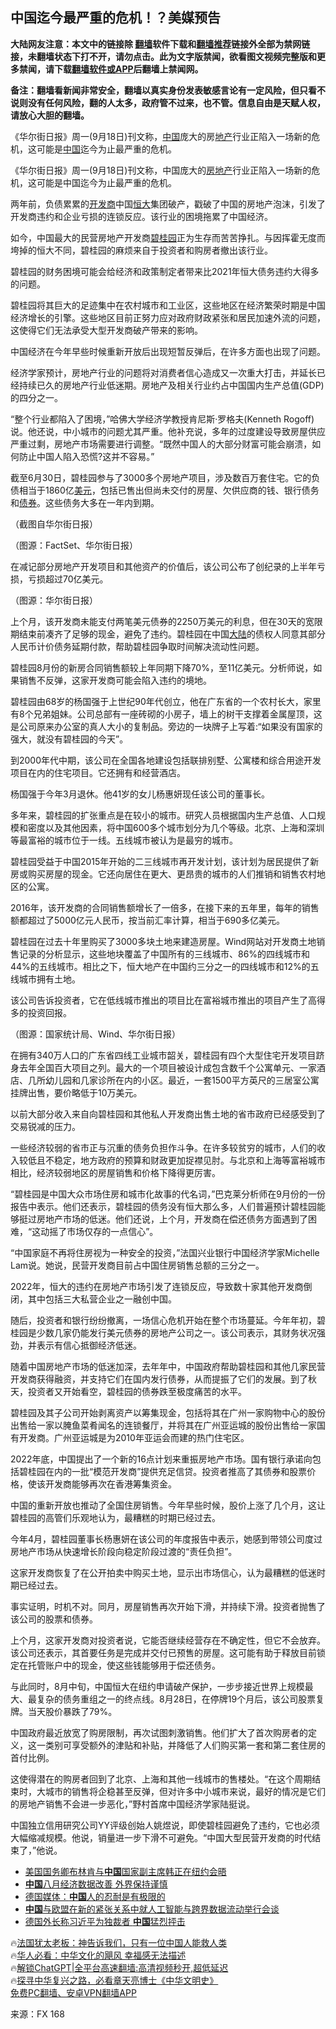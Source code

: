  <!-- 面包屑导航 --> <h2>中国迄今最严重的危机！？美媒预告</h2> <p class="notice"><b>大陆网友注意：本文中的链接除 <a href="https://github.com/bannedbook/fanqiang" >翻墙</a>软件下载和<a href="https://github.com/killgcd/justmysocks/blob/master/README.md">翻墙推荐</a>链接外全部为禁网链接，未翻墙状态下打不开，请勿点击。此为文字版禁闻，欲看图文视频完整版和更多禁闻，请下载<a href="https://github.com/bannedbook/fanqiang">翻墙软件或APP</a>后翻墙上禁闻网。</p><p>备注：翻墙看新闻非常安全，翻墙以真实身份发表敏感言论有一定风险，但只看不说则没有任何风险，翻的人太多，政府管不过来，也不管。信息自由是天赋人权，请放心大胆的翻墙。</b></p>  <div class="entry"> <p id="summary">《华尔街日报》周一(9月18日)刊文称，<span class='wp_keywordlink_affiliate'><a href="https://www.bannedbook.org/" title="中国" target="_blank">中国</a></span>庞大的房<a href="https://www.bannedbook.org/bnews/tag/%e5%9c%b0%e4%ba%a7/" class="st_tag internal_tag" rel="tag" title="标签 地产 下的日志">地产</a>行业正陷入一场新的危机，这可能是<a href="https://www.bannedbook.org/bnews/tag/%E4%B8%AD%E5%9B%BD/" class="st_tag internal_tag" rel="tag" title="标签 中国 下的日志">中国</a>迄今为止最严重的危机。</p> <p>《华尔街日报》周一(9月18日)刊文称，中国庞大的<a href="https://www.bannedbook.org/bnews/tag/%e6%88%bf%e5%9c%b0%e4%ba%a7/" class="st_tag internal_tag" rel="tag" title="标签 房地产 下的日志">房地产</a>行业正陷入一场新的危机，这可能是中国迄今为止最严重的危机。</p> <p>两年前，负债累累的<a href="https://www.bannedbook.org/bnews/tag/%e5%bc%80%e5%8f%91%e5%95%86/" class="st_tag internal_tag" rel="tag" title="标签 开发商 下的日志">开发商</a>中国<a href="https://www.bannedbook.org/bnews/tag/%E6%81%92%E5%A4%A7/" class="st_tag internal_tag" rel="tag" title="标签 恒大 下的日志">恒大</a>集团破产，戳破了中国的房地产泡沫，引发了开发商违约和企业亏损的连锁反应。该行业的困境拖累了中国经济。</p> <p>如今，中国最大的民营房地产开发商<a href="https://www.bannedbook.org/bnews/tag/%E7%A2%A7%E6%A1%82%E5%9B%AD/" class="st_tag internal_tag" rel="tag" title="标签 碧桂园 下的日志">碧桂园</a>正为生存而苦苦挣扎。与因挥霍无度而垮掉的恒大不同，碧桂园的麻烦来自于投资者和购房者撤出该行业。</p> <p>碧桂园的财务困境可能会给经济和政策制定者带来比2021年恒大债务违约大得多的问题。</p> <p>碧桂园将其巨大的足迹集中在农村城市和工业区，这些地区在经济繁荣时期是中国经济增长的引擎。这些地区目前正努力应对政府财政紧张和居民加速外流的问题，这使得它们无法承受大型开发商破产带来的影响。</p> <p>中国经济在今年早些时候重新开放后出现短暂反弹后，在许多方面也出现了问题。</p> <p>经济学家预计，房地产行业的问题将对消费者信心造成又一次重大打击，并延长已经持续已久的房地产行业低迷期。房地产及相关行业约占中国国内生产总值(GDP)的四分之一。</p> <p>“整个行业都陷入了困境，”哈佛大学经济学教授肯尼斯·罗格夫(Kenneth Rogoff)说。他还说，中小城市的问题尤其严重。他补充说，多年的过度建设导致房屋供应严重过剩，房地产市场需要进行调整。“既然中国人的大部分财富可能会崩溃，如何防止中国人陷入恐慌?这并不容易。”</p> <p>截至6月30日，碧桂园参与了3000多个房地产项目，涉及数百万套住宅。它的负债相当于1860亿<a href="https://www.bannedbook.org/bnews/tag/%e7%be%8e%e5%85%83/" class="st_tag internal_tag" rel="tag" title="标签 美元 下的日志">美元</a>，包括已售出但尚未交付的房屋、欠供应商的钱、银行债务和<a href="https://www.bannedbook.org/bnews/tag/%E5%80%BA%E5%88%B8/" class="st_tag internal_tag" rel="tag" title="标签 债券 下的日志">债券</a>。这些债务大多在一年内到期。</p> <p>（截图自华尔街日报）</p> <p>（图源：FactSet、华尔街日报）</p> <p>在减记部分房地产开发项目和其他资产的价值后，该公司公布了创纪录的上半年亏损，亏损超过70亿美元。</p> <p>（图源：华尔街日报）</p> <p>上个月，该开发商未能支付两笔美元债券的2250万美元的利息，但在30天的宽限期结束前凑齐了足够的现金，避免了违约。碧桂园在中国<span class='wp_keywordlink_affiliate'><a href="https://www.bannedbook.org/" title="大陆" target="_blank">大陆</a></span>的债权人同意其部分人民币计价债务延期付款，帮助碧桂园争取时间解决流动性问题。</p> <p>碧桂园8月份的新房合同销售额较上年同期下降70%，至11亿美元。分析师说，如果销售不反弹，这家开发商可能会陷入违约的境地。</p> <p>碧桂园由68岁的杨国强于上世纪90年代创立，他在广东省的一个农村长大，家里有8个兄弟姐妹。公司总部有一座砖砌的小房子，墙上的树干支撑着金属屋顶，这是公司原来办公室的真人大小的复制品。旁边的一块牌子上写着:“如果没有国家的强大，就没有碧桂园的今天”。</p> <p>到2000年代中期，该公司在全国各地建设包括联排别墅、公寓楼和综合用途开发项目在内的住宅项目。它还拥有和经营酒店。</p> <p>杨国强于今年3月退休。他41岁的女儿杨惠妍现任该公司的董事长。</p> <p>多年来，碧桂园的扩张重点是在较小的城市。研究人员根据国内生产总值、人口规模和密度以及其他因素，将中国600多个城市划分为几个等级。北京、上海和深圳等最富裕的城市位于一线。五线城市被认为是最穷的城市。</p> <p>碧桂园受益于中国2015年开始的二三线城市再开发计划，该计划为居民提供了新房或购买房屋的现金。它还向居住在更大、更昂贵的城市的人们推销和销售农村地区的公寓。</p> <p>2016年，该开发商的合同销售额增长了一倍多，在接下来的五年里，每年的销售额都超过了5000亿元人民币，按当前汇率计算，相当于690多亿美元。</p>  <p>碧桂园在过去十年里购买了3000多块土地来建造房屋。Wind网站对开发商土地销售记录的分析显示，这些地块覆盖了中国所有的三线城市、86%的四线城市和44%的五线城市。相比之下，恒大地产在中国约三分之一的四线城市和12%的五线城市拥有土地。</p> <p>该公司告诉投资者，它在低线城市推出的项目比在富裕城市推出的项目产生了高得多的投资回报。</p> <p>（图源：国家统计局、Wind、华尔街日报）</p> <p>在拥有340万人口的广东省四线工业城市韶关，碧桂园有四个大型住宅开发项目跻身去年全国百大项目之列。最大的一个项目被设计成包含数千个公寓单元、一家酒店、几所幼儿园和几家诊所在内的小区。最近，一套1500平方英尺的三居室公寓挂牌出售，要价略低于10万美元。</p> <p>以前大部分收入来自向碧桂园和其他私人开发商出售土地的省市政府已经感受到了交易锐减的压力。</p> <p>一些经济较弱的省市正与沉重的债务负担作斗争。在许多较贫穷的城市，人们的收入较低且不稳定，地方政府的预算和财政更加捉襟见肘。与北京和上海等富裕城市相比，经济较弱地区的房屋销售和价格下降得更厉害。</p> <p>“碧桂园是中国大众市场住房和城市化故事的代名词，”巴克莱分析师在9月份的一份报告中表示。他们还表示，碧桂园的债务没有恒大那么多，人们普遍预计碧桂园能够挺过房地产市场的低迷。他们还说，上个月，开发商在偿还债务方面遇到了困难，“这动摇了市场仅存的一点信心”。</p> <p>“中国家庭不再将住房视为一种安全的投资，”法国兴业银行中国经济学家Michelle Lam说。她说，民营开发商目前占中国住房销售总额的三分之一。</p> <p>2022年，恒大的违约在房地产市场引发了连锁反应，导致数十家其他开发商倒闭，其中包括三大私营企业之一融创中国。</p> <p>随后，投资者和银行纷纷撤离，一场信心危机开始在整个市场蔓延。今年年初，碧桂园是少数几家仍能发行美元债券的房地产公司之一。该公司表示，其财务状况强劲，并表示有信心抵御经济低迷。</p> <p>随着中国房地产市场的低迷加深，去年年中，中国政府帮助碧桂园和其他几家民营开发商获得融资，并支持它们在国内发行债券，从而提振了它们的发展。到了秋天，投资者又开始看空，碧桂园的债券跌至极度痛苦的水平。</p>  <p>碧桂园及其子公司开始剥离资产以筹集现金，包括将其在广州一家购物中心的股份出售给一家以腌鱼菜肴闻名的连锁餐厅，并将其在广州亚运城的股份出售给一家国有开发商。广州亚运城是为2010年亚运会而建的热门住宅区。</p> <p>2022年底，中国提出了一个新的16点计划来重振房地产市场。国有银行承诺向包括碧桂园在内的一批“模范开发商”提供充足信贷。投资者推高了其债券和股票价格，使该开发商能够再次在香港筹集资金。</p> <p>中国的重新开放也推动了全国住房销售。今年早些时候，股价上涨了几个月，这让碧桂园的高管们乐观地认为，最糟糕的时期已经过去。</p> <p>今年4月，碧桂园董事长杨惠妍在该公司的年度报告中表示，她感到带领公司度过房地产市场从快速增长阶段向稳定阶段过渡的“责任负担”。</p> <p>这家开发商恢复了在公开拍卖中购买土地，显示出市场信心，认为最糟糕的低迷时期已经过去。</p> <p>事实证明，时机不对。同月，房屋销售再次开始下滑，并持续下滑。投资者抛售了该公司的股票和债券。</p> <p>上个月，这家开发商对投资者说，它能否继续经营存在不确定性，但它不会放弃。该公司还表示，其首要任务是完成并交付已预售的房屋。这可能有助于释放目前锁定在托管账户中的现金，使这些钱能够用于偿还债务。</p> <p>与此同时，8月中旬，中国恒大在纽约申请破产保护，一步步接近世界上规模最大、最复杂的债务重组之一的终点线。8月28日，在停牌19个月后，该公司股票复牌。当天股价暴跌了79%。</p> <p>中国政府最近放宽了购房限制，再次试图刺激销售。他们扩大了首次购房者的定义，这一类别可享受额外的津贴和补贴，并降低了人们购买第一套和第二套住房的首付比例。</p> <p>这使得潜在的购房者回到了北京、上海和其他一线城市的售楼处。“在这个周期结束时，大城市的销售将企稳甚至反弹，但对许多中小城市来说，最好的情况是它们的房地产销售不会进一步恶化，”野村首席中国经济学家陆挺说。</p> <p>中国独立信用研究公司YY评级创始人姚煜说，即使碧桂园避免了违约，它也必须大幅缩减规模。他说，销量进一步下滑不可避免。“中国大型民营开发商的时代结束了，”他说。</p>  <!--<div id="taboola-mid-1"></div>--><ul class='op-related-articles' title='相关阅读'> <li><a href='https://www.bannedbook.org/bnews/bannedvideo/20230919/1935525.html' target='_blank'>美国国务卿布林肯与<b>中国</b>国家副主席韩正在纽约会晤</a></li> <li><a href='https://www.bannedbook.org/bnews/ssgc/20230919/1935515.html' target='_blank'><b>中国</b>八月经济数据改善 外界保持谨慎</a></li> <li><a href='https://www.bannedbook.org/bnews/headline/20230919/1935514.html' target='_blank'>德国媒体：<b>中国</b>人的忍耐是有极限的</a></li> <li><a href='https://www.bannedbook.org/bnews/headline/20230919/1935511.html' target='_blank'><b>中国</b>与欧盟在新的紧张关系中就人工智能与跨界数据流动举行会谈</a></li> <li><a href='https://www.bannedbook.org/bnews/headline/20230919/1935509.html' target='_blank'>德国外长称习近平为独裁者 <b>中国</b>猛烈抨击</a></li> </ul> <p class="texttj"> 🔥<a href="https://www.bannedbook.org/bnews/ssgc/20230219/1850782.html" target="_blank">法国犹太老板：神告诉我们，只有一位中国人能救人类</a><br/> 🔥<a href="https://www.bannedbook.org/bnews/comments/20220220/1694796.html" target="_blank">华人必看：中华文化的飓风 幸福感无法描述</a><br/> 🔥<a href="https://github.com/bannedbook/fanqiang/wiki/V2ray%E6%9C%BA%E5%9C%BA" target="_blank">解锁ChatGPT|全平台高速翻墙:高清视频秒开,超低延迟</a><br/> 🔥<a href="https://www.bannedbook.org/bnews/comments/20220808/1768773.html" target="_blank">探寻中华复兴之路，必看章天亮博士《中华文明史》</a><br/> <a href="https://github.com/bannedbook/fanqiang/wiki/%E7%A6%81%E9%97%BB%E7%BD%91%E5%AE%89%E5%8D%93%E7%BF%BB%E5%A2%99%E6%96%B0%E9%97%BBAPP" target="_blank">免费PC翻墙、安卓VPN翻墙APP</a><br/> </p><p class="src-info">来源：FX 168 </p><a name='sharetosocial'></a> <div style="margin-bottom:5px;padding-bottom:5px;clear:both"> <div id="archive-pix-1" class="banner-ads"> <!-- AuctionX Display platform tag START --> <div id="27602x728x90x621x_ADSLOT1" clicktrack="%%CLICK_URL_ESC%%"></div>  <!-- AuctionX Display platform tag END --> </div> <div id="archive-pix-2" class="banner-ads"> <!-- AuctionX Display platform tag START --> <div id="27556x300x250x621x_ADSLOT1" clicktrack="%%CLICK_URL_ESC%%" style="margin:0 auto;text-align:center"></div>  <!-- AuctionX Display platform tag END --> </div> </div>  <div id="archive-pix-1" class="banner-ads"> <!-- AuctionX Display platform tag START --> <div id="27603x728x90x621x_ADSLOT1" clicktrack="%%CLICK_URL_ESC%%"></div>  <!-- AuctionX Display platform tag END --> </div> </div><!--END ENTRY--> 